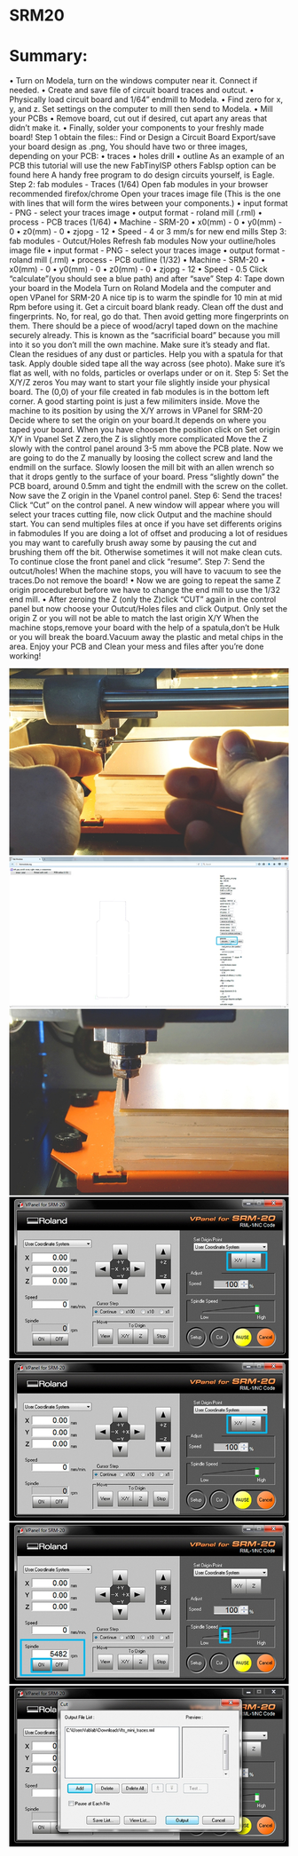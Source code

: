 # SRM20
# Summary:
• Turn on Modela, turn on the windows computer near it. Connect if needed. • Create and save file of circuit board traces and outcut. • Physically load circuit board and 1/64” endmill to Modela. • Find zero for x, y, and z.
Set settings on the computer to mill then send to Modela. • Mill your PCBs • Remove board, cut out if desired, cut apart any areas that didn’t make it. • Finally, solder your components to your freshly made board!
Step 1 obtain the files:: Find or Design a Circuit Board
Export/save your board design as .png, You should have two or three images, depending on your PCB:
•	traces
•	holes drill
•	outline As an example of an PCB this tutorial will use the new FabTinyISP others FabIsp option can be found here
A handy free program to do design circuits yourself, is Eagle.
Step 2: fab modules - Traces (1/64)
Open fab modules in your browser recommended firefox/chrome Open your traces image file (This is the one with lines that will form the wires between your components.)
•	input format - PNG - select your traces image
•	output format - roland mill (.rml)
•	process - PCB traces (1/64)
• Machine - SRM-20 • x0(mm) - 0 • y0(mm) - 0 • z0(mm) - 0 • zjopg - 12 • Speed - 4 or 3 mm/s for new end mills
Step 3: fab modules - Outcut/Holes
Refresh fab modules Now your outline/holes image file
•	input format - PNG - select your traces image
•	output format - roland mill (.rml)
•	process - PCB outline (1/32) • Machine - SRM-20 • x0(mm) - 0 • y0(mm) - 0 • z0(mm) - 0 • zjopg - 12 • Speed - 0.5 Click “calculate”(you should see a blue path) and after “save”
Step 4: Tape down your board in the Modela
Turn on Roland Modela and the computer and open VPanel for SRM-20 A nice tip is to warm the spindle for 10 min at mid Rpm before using it. Get a circuit board blank ready. Clean off the dust and fingerprints. No, for real, go do that. Then avoid getting more fingerprints on them. There should be a piece of wood/acryl taped down on the machine securely already. This is known as the “sacrificial board” because you mill into it so you don’t mill the own machine. Make sure it’s steady and flat. Clean the residues of any dust or particles. Help you with a spatula for that task.
Apply double sided tape all the way across (see photo). Make sure it’s flat as well, with no folds, particles or overlaps under or on it.
Step 5: Set the X/Y/Z zeros
You may want to start your file slightly inside your physical board. The (0,0) of your file created in fab modules is in the bottom left corner. A good starting point is just a few milimiters inside. Move the machine to its position by using the X/Y arrows in VPanel for SRM-20
Decide where to set the origin on your board.It depends on where you taped your board. When you have choosen the position click on Set origin X/Y in Vpanel Set Z zero,the Z is slightly more complicated
Move the Z slowly with the control panel around 3-5 mm above the PCB plate. Now we are going to do the Z manually by loosing the collect screw and land the endmill on the surface. Slowly loosen the mill bit with an allen wrench so that it drops gently to the surface of your board. Press “slightly down” the PCB board, around 0.5mm and tight the endmill with the screw on the collet. Now save the Z origin in the Vpanel control panel.
Step 6: Send the traces!
Click “Cut” on the control panel. A new window will appear where you will select your traces cutting file, now click Output and the machine should start. You can send multiples files at once if you have set differents origins in fabmodules If you are doing a lot of offset and producing a lot of residues you may want to carefully brush away some by pausing the cut and brushing them off the bit. Otherwise sometimes it will not make clean cuts. To continue close the front panel and click “resume”.
Step 7: Send the outcut/holes!
When the machine stops, you will have to vacuum to see the traces.Do not remove the board!
•	Now we are going to repeat the same Z origin procedurebut before we have to change the end mill to use the 1/32 end mill.
•	After zeroing the Z (only the Z)click “CUT” again in the control panel but now choose your Outcut/Holes files and click Output.
Only set the origin Z or you will not be able to match the last origin X/Y
When the machine stops,remove your board with the help of a spatula,don’t be Hulk or you will break the board.Vacuum away the plastic and metal chips in the area. Enjoy your PCB and Clean your mess and files after you’re done working! 

![](img/7.jpg)
![](img/8.jpg)
![](img/9.jpg)
![](img/10.jpg)
![](img/11.jpg)
![](img/12.jpg)
![](img/13.jpg)
